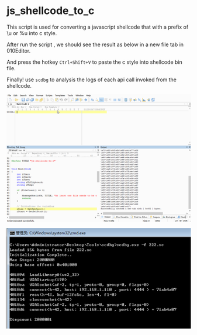 # js_shellcode_to_c

This script is used for converting a javascript shellcode that with a prefix of \u or %u into c style.

After run the script , we should see the result as below in a new file tab in 010Editor.

And press the hotkey `Ctrl+Shift+V` to paste the c style into shellcode bin file.

Finally! use `scdbg` to analysis the logs of each api call invoked from the shellcode.



![image](https://github.com/cssxn/js_shellcode_to_c/blob/master/IMG/shellcode.gif)


![image](https://github.com/cssxn/js_shellcode_to_c/blob/master/IMG/scdbg.jpg)








